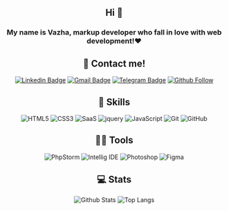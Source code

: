 <div align="center">

## Hi 👋
  ### My name is Vazha, markup developer who fall in love with web development!❤️
  
  </div>
  
<div align="center">
  
## 📱 Contact me!
[![Linkedin Badge](https://img.shields.io/badge/-LinkedIn-0077B5?style=flat-square&logo=Linkedin&logoColor=white)](https://www.linkedin.com/in/gudenaf)
[![Gmail Badge](https://img.shields.io/badge/Gmail-d14836?style=flat-square&logo=Gmail&logoColor=white&link=mailto:gudenaffalkon@gmail.com)](mailto:gudenaffalkon@gmail.com)
[![Telegram Badge](https://img.shields.io/badge/-Telegram-0088cc?style=flat-square&logo=Telegram&logoColor=white)](https://t.me/v_gurtskoy)
[![Github Follow](https://img.shields.io/github/followers/Gudenaf?label=Follow%20Me&style=social)](https://github.com/Gudenaf)
  
</div>

<div align="center">
  
## 🚀 Skills

![HTML5](https://img.shields.io/badge/-HTML5-E34F26?style=flat-square&logo=html5&logoColor=white)
![CSS3](https://img.shields.io/badge/-CSS3-1572B6?style=flat-square&logo=css3)
![SaaS](https://img.shields.io/badge/Sass-CC6699?style=for-the-badge&logo=sass&logoColor=white)
![jquery](https://img.shields.io/badge/jQuery-0769AD?style=flat-square&logo=jquery&logoColor=white)
![JavaScript](https://img.shields.io/badge/-JavaScript-black?style=flat-square&logo=javascript)
![Git](https://img.shields.io/badge/-Git-black?style=flat-square&logo=git)
![GitHub](https://img.shields.io/badge/-GitHub-181717?style=flat-square&logo=github)
  
</div>

<div align="center">
  
## 👩‍💻  Tools
![PhpStorm](http://img.shields.io/badge/-PHPStorm-181717?style=for-the-badge&logo=phpstorm&logoColor=white)
![Intellig IDE](https://img.shields.io/badge/IntelliJ_IDEA-000000.svg?style=for-the-badge&logo=intellij-idea&logoColor=white)
![Photoshop](https://img.shields.io/badge/Adobe%20Photoshop-31A8FF?style=for-the-badge&logo=Adobe%20Photoshop&logoColor=black)
![Figma](https://img.shields.io/badge/Figma-F24E1E?style=for-the-badge&logo=figma&logoColor=white)

  </div>
  
  <div align="center">
  
## 💻 Stats

![Github Stats](https://github-readme-stats.vercel.app/api?username=Gudenaf&count_private=true&show_icons=true&include_all_commits=true&theme=dracula&layout=compact)
![Top Langs](https://github-readme-stats.vercel.app/api/top-langs/?username=Gudenaf&hide=TeX&layout=compact&theme=dracula)

  </div>
<!-- ![Visitor Badge](https://visitor-badge.laobi.icu/badge?page_id=Gudenaf.Gudenaf) -->
